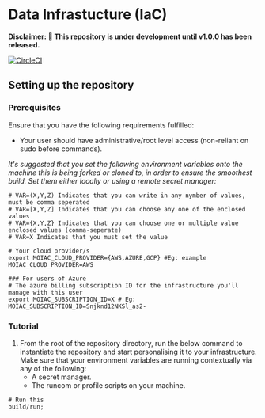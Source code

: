 # Data Infrastucture (IaC)

**Disclaimer: :construction: This repository is under development until v1.0.0 has been released.**

[![CircleCI](https://dl.circleci.com/status-badge/img/circleci/4Ht57nhScTYXLBaHFizYi2/A3UnA97BfVk5ac3fsT1tUh/tree/main.svg?style=shield&circle-token=CCIPRJ_WAptPKPRXicQZ6fr38PMrS_aedd54725903cf3dd6a1180bb91ae1a577b152f8)](https://dl.circleci.com/status-badge/redirect/circleci/4Ht57nhScTYXLBaHFizYi2/A3UnA97BfVk5ac3fsT1tUh/tree/main)

## Setting up the repository

### Prerequisites

Ensure that you have the following requirements fulfilled:

- Your user should have administrative/root level access (non-reliant on sudo before commands).

*It's suggested that you set the following environment variables onto the machine this is being forked or cloned to, in order to ensure the smoothest build. Set them either locally or using a remote secret manager:*

```shell
# VAR=(X,Y,Z) Indicates that you can write in any nymber of values, must be comma seperated
# VAR=[X,Y,Z] Indicates that you can choose any one of the enclosed values
# VAR={X,Y,Z} Indicates that you can choose one or multiple value enclosed values (comma-seperate)
# VAR=X Indicates that you must set the value

# Your cloud provider/s
export MOIAC_CLOUD_PROVIDER={AWS,AZURE,GCP} #Eg: example MOIAC_CLOUD_PROVIDER=AWS

### For users of Azure
# The azure billing subscription ID for the infrastructure you'll manage with this user
export MOIAC_SUBSCRIPTION_ID=X # Eg: MOIAC_SUBSCRIPTION_ID=Snjknd12NKSl_as2-

```

### Tutorial

1. From the root of the repository directory, run the below command to instantiate the repository and start personalising it to your infrastructure. Make sure that your environment variables are running contextually via any of the following:
    - A secret manager.
    - The runcom or profile scripts on your machine.

```shell
# Run this
build/run;
```
